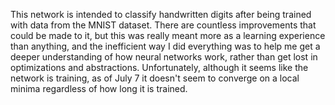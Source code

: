 This network is intended to classify handwritten digits after being trained with data from the MNIST dataset. There are countless improvements that could be made to it, but this was really meant more as a learning experience than anything, and the inefficient way
I did everything was to help me get a deeper understanding of how neural networks work, rather than get lost in optimizations and abstractions. Unfortunately, although it seems like the network is training, as of July 7 it doesn't seem to converge
on a local minima regardless of how long it is trained. 
